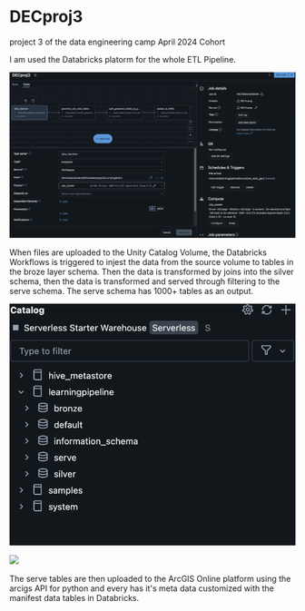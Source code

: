 # DECproj3
project 3 of the data engineering camp April 2024 Cohort

I am used the Databricks platorm for the whole ETL Pipeline.

![](workflow.png)

When files are uploaded to the Unity Catalog Volume, the Databricks Workflows is triggered to injest the data from the source volume to tables in the broze layer schema. Then the data is transformed by joins into the silver schema, then the data is transformed and served through filtering to the serve schema.
The serve schema has 1000+ tables as an output.

![](schemas.png)

![](sercve_schema.png)

The serve tables are then uploaded to the ArcGIS Online platform using the arcigs API for python and every has it's meta data customized with the manifest data tables in Databricks.

